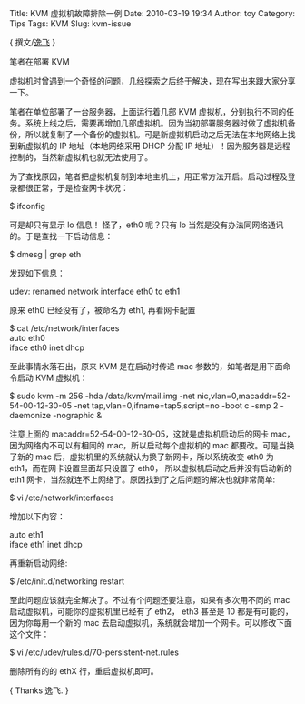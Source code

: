Title: KVM 虚拟机故障排除一例
Date: 2010-03-19 19:34
Author: toy
Category: Tips
Tags: KVM
Slug: kvm-issue

{ 撰文/[逸飞](http://www.billdeng.com) }

笔者在部署 KVM  

虚拟机时曾遇到一个奇怪的问题，几经探索之后终于解决，现在写出来跟大家分享一下。

笔者在单位部署了一台服务器，上面运行着几部 KVM
虚拟机，分别执行不同的任务。系统上线之后，需要再增加几部虚拟机。因为当初部署服务器时做了虚拟机备份，所以就复制了一个备份的虚拟机。可是新虚拟机启动之后无法在本地网络上找到新虚拟机的
IP 地址（本地网络采用 DHCP 分配 IP
地址）！因为服务器是远程控制的，当然新虚拟机也就无法使用了。

为了查找原因，笔者把虚拟机复制到本地主机上，用正常方法开启。启动过程及登录都很正常，于是检查网卡状况：

$ ifconfig

可是却只有显示 lo 信息！ 怪了，eth0 呢？只有 lo
当然是没有办法同网络通讯的。于是查找一下启动信息：

$ dmesg | grep eth

发现如下信息：

udev: renamed network interface eth0 to eth1

原来 eth0 已经没有了，被命名为 eth1, 再看网卡配置

$ cat /etc/network/interfaces  
auto eth0  
iface eth0 inet dhcp

至此事情水落石出，原来 KVM 是在启动时传递 mac
参数的，如笔者是用下面命令启动 KVM 虚拟机：

$ sudo kvm -m 256 -hda /data/kvm/mail.img -net
nic,vlan=0,macaddr=52-54-00-12-30-05 -net
tap,vlan=0,ifname=tap5,script=no -boot c -smp 2 -daemonize -nographic &

注意上面的 macaddr=52-54-00-12-30-05，这就是虚拟机启动后的网卡
mac，因为网络内不可以有相同的 mac，所以启动每个虚拟机的 mac
都要改。可是当换了新的 mac
后，虚拟机里的系统就认为换了新网卡，所以系统改变 eth0 为
eth1，而在网卡设置里面却只设置了 eth0， 所以虚拟机启动之后并没有启动新的
eth1 网卡，当然就连不上网络了。原因找到了之后问题的解决也就非常简单:

$ vi /etc/network/interfaces

增加以下内容：

auto eth1  
iface eth1 inet dhcp

再重新启动网络:

$ /etc/init.d/networking restart

至此问题应该就完全解决了。不过有个问题还要注意，如果有多次用不同的 mac
启动虚拟机，可能你的虚拟机里已经有了 eth2， eth3 甚至是 10
都是有可能的，因为你每用一个新的 mac
去启动虚拟机，系统就会增加一个网卡。可以修改下面这个文件：

$ vi /etc/udev/rules.d/70-persistent-net.rules

删除所有的的 ethX 行，重启虚拟机即可。

{ Thanks 逸飞. }
